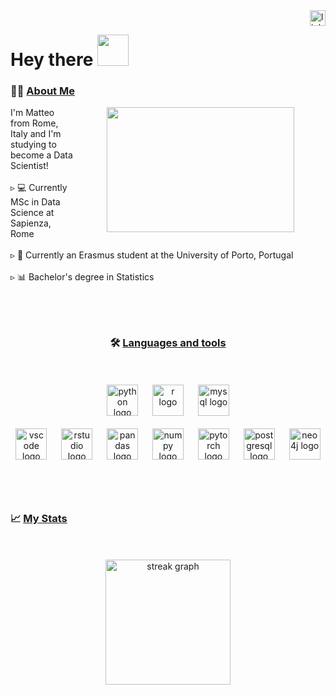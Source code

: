 <a href="https://www.linkedin.com/in/matteo-candi-59411b215/" target="_blank">
  <img src="https://img.shields.io/static/v1?message=LinkedIn&logo=linkedin&label=&color=0077B5&logoColor=white&labelColor=&style=for-the-badge" height="25" alt="linkedin logo" align="right"  />
</a>
<h1> Hey there <img src="https://github.com/Matteo-Candi/Matteo-Candi/assets/114286004/19fb8f5c-6430-4c37-b769-d6c3c6ace752" height="50" /> </h1>

###


<h3 align="left" >👩‍💻  <ins>About Me </ins></h3>

<div>
  <img height="200" width="300" src="https://github.com/Matteo-Candi/Matteo-Candi/assets/114286004/c2577c2d-c1ce-4479-80c8-897660c969f3" align="right" hspace="50" />
  <p align="left">I'm Matteo from Rome, Italy and I'm studying to become a Data Scientist!<br><br> ▹ 💻 Currently MSc in Data Science at Sapienza, Rome<br><br> ▹ 🛫 Currently an Erasmus student at the University of Porto, Portugal<br><br> ▹ 📊 Bachelor's degree in Statistics</p>
</div>

###


<br><br>
<h3 align="center">🛠 <ins>Languages and tools</ins></h3>

<div>
  <br><br>
  <div align="center">
    <img src="https://cdn.jsdelivr.net/gh/devicons/devicon/icons/python/python-original.svg" height="50" alt="python logo"  />
    <img width="15" />
    <img src="https://cdn.jsdelivr.net/gh/devicons/devicon/icons/r/r-original.svg" height="50" alt="r logo"  />
    <img width="15" />
    <img src="https://cdn.jsdelivr.net/gh/devicons/devicon/icons/mysql/mysql-original-wordmark.svg" height="50" alt="mysql logo"  />
  </div>
  <br>
  
  <div align="center">
    <img src="https://cdn.jsdelivr.net/gh/devicons/devicon/icons/vscode/vscode-original.svg" height="50" alt="vscode logo"  />
    <img width="15" />
    <img src="https://cdn.jsdelivr.net/gh/devicons/devicon/icons/rstudio/rstudio-original.svg" height="50" alt="rstudio logo"  />
    <img width="15" />
    <img src="https://cdn.jsdelivr.net/gh/devicons/devicon/icons/pandas/pandas-original-wordmark.svg" height="50" alt="pandas logo"  />
    <img width="15" />
    <img src="https://cdn.jsdelivr.net/gh/devicons/devicon/icons/numpy/numpy-original-wordmark.svg" height="50" alt="numpy logo"  />
    <img width="15" />
    <img src="https://cdn.jsdelivr.net/gh/devicons/devicon/icons/pytorch/pytorch-plain-wordmark.svg" height="50" alt="pytorch logo"  />
    <img width="15" />
    <img src="https://cdn.jsdelivr.net/gh/devicons/devicon/icons/postgresql/postgresql-plain-wordmark.svg" height="50" alt="postgresql logo"  />
    <img width="15" />
    <img src="https://cdn.jsdelivr.net/gh/devicons/devicon/icons/neo4j/neo4j-original-wordmark.svg" height="50" alt="neo4j logo"  />
  </div>
</div>

###

<br><br>
<h3 align="left">📈   <ins>My Stats</ins> </h3>
<br><br>

<div align="center">
  <img src="https://github-readme-stats.vercel.app/api?username=Matteo-Candi&theme=dark&show_icons=true" height="200" alt="streak graph"  />
</div>



